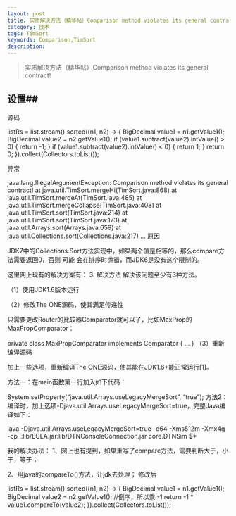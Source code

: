 ```yaml
---
layout: post
title: 实质解决方法（精华帖）Comparison method violates its general contract!
category: 技术
tags: TimSort
keywords: Comparison,TimSort
description: 
---
```


> 实质解决方法（精华帖）Comparison method violates its general contract!


## 设置##
源码

listRs = list.stream().sorted((n1, n2) -> {
                    BigDecimal value1 = n1.getValue1();
                    BigDecimal value2 = n2.getValue1();
                    if (value1.subtract(value2).intValue() > 0) {
                        return -1;
                    }
                    if (value1.subtract(value2).intValue() < 0) {
                        return 1;
                    }
                    return 0;
        }).collect(Collectors.toList());
        
异常

java.lang.IllegalArgumentException: Comparison method violates its general contract!
 at java.util.TimSort.mergeHi(TimSort.java:868)
  at java.util.TimSort.mergeAt(TimSort.java:485)
  at java.util.TimSort.mergeCollapse(TimSort.java:408)
at java.util.TimSort.sort(TimSort.java:214)
  at java.util.TimSort.sort(TimSort.java:173)
  at java.util.Arrays.sort(Arrays.java:659)
  at java.util.Collections.sort(Collections.java:217)
...
原因

JDK7中的Collections.Sort方法实现中，如果两个值是相等的，那么compare方法需要返回0，否则 可能 会在排序时抛错，而JDK6是没有这个限制的。

这里网上现有的解决方案有： 
3. 解决方法 
解决该问题至少有3种方法。

（1）使用JDK1.6版本运行

（2）修改The ONE源码，使其满足传递性

只需要更改Router的比较器Comparator就可以了，比如MaxProp的MaxPropComparator：

private class MaxPropComparator implements Comparator { 
… 
} 
（3）重新编译源码

加上一些选项，重新编译The ONE源码，使其能在JDK1.6+能正常运行[1]。

方法一：在main函数第一行加入如下代码：

System.setProperty(“java.util.Arrays.useLegacyMergeSort”, “true”); 
方法2：编译时，加上选项-Djava.util.Arrays.useLegacyMergeSort=true，完整Java编译如下：

java -Djava.util.Arrays.useLegacyMergeSort=true -d64 -Xms512m -Xmx4g -cp .:lib/ECLA.jar:lib/DTNConsoleConnection.jar core.DTNSim $*

我的解决办法： 
1、网上也有提到，如果重写了compare方法，需要判断大于，小于，等于；

2、用java的compareTo()方法，让jdk去处理；
修改后

listRs = list.stream().sorted((n1, n2) -> {
                    BigDecimal value1 = n1.getValue1();
                    BigDecimal value2 = n2.getValue1();
                    //倒序，所以乘 -1
                    return -1 * value1.compareTo(value2);
        }).collect(Collectors.toList());